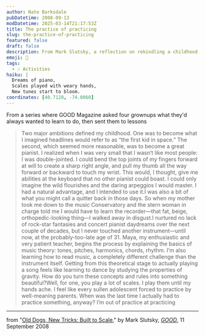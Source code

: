 ```yaml
---
author: Nate Barksdale
pubDatetime: 2008-09-13
modDatetime: 2025-03-14T21:17:53Z
title: The practice of practicing
slug: the-practice-of-practicing
featured: false
draft: false
description: From Mark Slutsky, a reflection on rekindling a childhood dream of becoming a pianist.
emoji: 🎹
tags:
  - 🎶 Activities
haiku: |
  Dreams of piano,  
  Scales played with weary hands,  
  New tunes start to bloom.
coordinates: [40.7128, -74.0060]
---
```


From a series where GOOD Magazine asked four grownups what they'd always wanted to learn to do, then sent them to lessons

> Two major ambitions defined my childhood. One was to become what I imagined headlines would refer to as “the first kid in space.” The second, which seemed more reasonable, was to become a great pianist. I realized when I was very small that I wasn’t like most people: I was double-jointed. I could bend the top joints of my fingers forward at will to create a sharp right angle, and pull my thumb all the way forward or backward to touch my wrist. This would, I thought, give me abilities at the keyboard that no other pianist could boast. I could only imagine the wild flourishes and the daring arpeggios I would master. I had a natural advantage, and I intended to use it.I was also a bit of what you might call a quitter back in those days. So when my mother took me down to the music Conservatory and the stern woman in charge told me I would have to learn the recorder—that fat, beige, orthopedic-looking thing—I walked away in disgust.I nurtured no lack of rock-star fantasies and concert pianist daydreams over the next couple of decades, but I never touched another instrument—until now, at the probably-too-late age of 31. Maya, my enthusiastic and very patient teacher, begins the process by explaining the basics of music theory: tones, pitches, harmonics, chords, rhythm. I’m also learning how to read music, a completely different challenge than the instrument itself. Getting from this theoretical stage to actually playing a song feels like learning to dance by studying the properties of gravity. How do you turn these concepts and rules into something beautiful?Well, for one, you play a lot of scales. I play them until my hands ache. I feel like every sullen adolescent forced to practice by well-meaning parents. When was the last time I actually had to practice something, anyway? I’m out of practice at practicing

---

from "[Old Dogs, New Tricks: Built to Scale](http://web.archive.org/web/20241103033246/https://www.good.is:443/?p=11977)," by Mark Slutsky, [_GOOD_](http://web.archive.org/web/20241103033246/https://www.good.is:443/?p=11977), 11 September 2008
